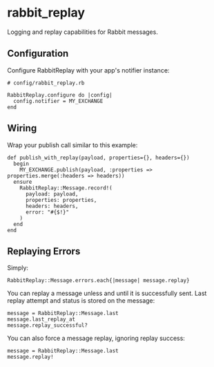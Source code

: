 rabbit_replay
=============
Logging and replay capabilities for Rabbit messages.

Configuration
-------------
Configure RabbitReplay with your app's notifier instance:

    # config/rabbit_replay.rb

    RabbitReplay.configure do |config|
      config.notifier = MY_EXCHANGE
    end

Wiring
------
Wrap your publish call similar to this example:

    def publish_with_replay(payload, properties={}, headers={})
      begin
        MY_EXCHANGE.publish(payload, :properties => properties.merge(:headers => headers))
      ensure
        RabbitReplay::Message.record!(
          payload: payload,
          properties: properties,
          headers: headers,
          error: "#{$!}"
        )
      end
    end

Replaying Errors
----------------
Simply:

    RabbitReplay::Message.errors.each{|message| message.replay}

You can replay a message unless and until it is successfully sent. Last replay attempt and status is stored on the message:

    message = RabbitReplay::Message.last
    message.last_replay_at
    message.replay_successful?

You can also force a message replay, ignoring replay success:

    message = RabbitReplay::Message.last
    message.replay!

